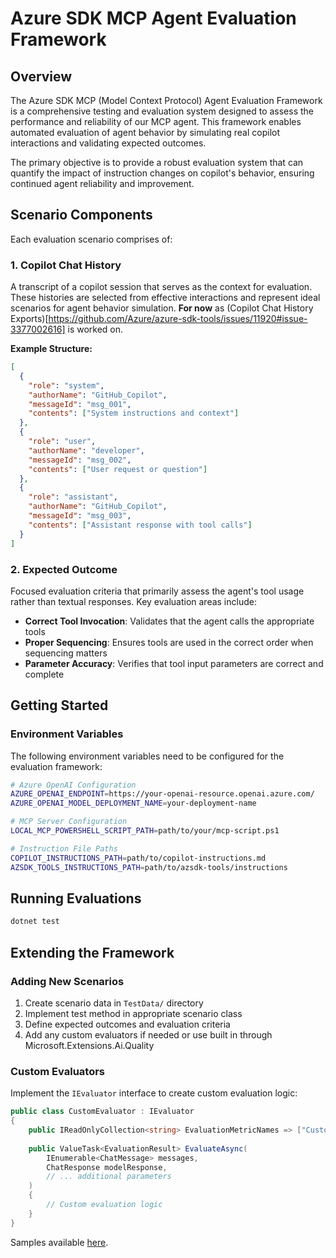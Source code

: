# Azure SDK MCP Agent Evaluation Framework

## Overview

The Azure SDK MCP (Model Context Protocol) Agent Evaluation Framework is a comprehensive testing and evaluation system designed to assess the performance and reliability of our MCP agent. This framework enables automated evaluation of agent behavior by simulating real copilot interactions and validating expected outcomes.

The primary objective is to provide a robust evaluation system that can quantify the impact of instruction changes on copilot's behavior, ensuring continued agent reliability and improvement.

## Scenario Components

Each evaluation scenario comprises of:

### 1. Copilot Chat History
A transcript of a copilot session that serves as the context for evaluation. These histories are selected from effective interactions and represent ideal scenarios for agent behavior simulation. **For now** as (Copilot Chat History Exports)[https://github.com/Azure/azure-sdk-tools/issues/11920#issue-3377002616] is worked on. 

**Example Structure:**
```json
[
  {
    "role": "system",
    "authorName": "GitHub_Copilot",
    "messageId": "msg_001",
    "contents": ["System instructions and context"]
  },
  {
    "role": "user", 
    "authorName": "developer",
    "messageId": "msg_002",
    "contents": ["User request or question"]
  },
  {
    "role": "assistant",
    "authorName": "GitHub_Copilot", 
    "messageId": "msg_003",
    "contents": ["Assistant response with tool calls"]
  }
]
```

### 2. Expected Outcome
Focused evaluation criteria that primarily assess the agent's tool usage rather than textual responses. Key evaluation areas include:

- **Correct Tool Invocation**: Validates that the agent calls the appropriate tools
- **Proper Sequencing**: Ensures tools are used in the correct order when sequencing matters  
- **Parameter Accuracy**: Verifies that tool input parameters are correct and complete

## Getting Started

### Environment Variables

The following environment variables need to be configured for the evaluation framework:

```bash
# Azure OpenAI Configuration
AZURE_OPENAI_ENDPOINT=https://your-openai-resource.openai.azure.com/
AZURE_OPENAI_MODEL_DEPLOYMENT_NAME=your-deployment-name

# MCP Server Configuration
LOCAL_MCP_POWERSHELL_SCRIPT_PATH=path/to/your/mcp-script.ps1

# Instruction File Paths
COPILOT_INSTRUCTIONS_PATH=path/to/copilot-instructions.md
AZSDK_TOOLS_INSTRUCTIONS_PATH=path/to/azsdk-tools/instructions
```

## Running Evaluations

```bash
dotnet test
```

## Extending the Framework

### Adding New Scenarios

1. Create scenario data in `TestData/` directory
2. Implement test method in appropriate scenario class
3. Define expected outcomes and evaluation criteria
4. Add any custom evaluators if needed or use built in through Microsoft.Extensions.Ai.Quality

### Custom Evaluators

Implement the `IEvaluator` interface to create custom evaluation logic:

```csharp
public class CustomEvaluator : IEvaluator
{
    public IReadOnlyCollection<string> EvaluationMetricNames => ["CustomMetric"];
    
    public ValueTask<EvaluationResult> EvaluateAsync(
        IEnumerable<ChatMessage> messages,
        ChatResponse modelResponse,
        // ... additional parameters
    )
    {
        // Custom evaluation logic
    }
}
```

Samples available [here](https://github.com/dotnet/ai-samples/tree/main/src/microsoft-extensions-ai-evaluation/api).